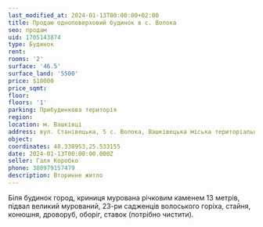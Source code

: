 ```yaml
---
last_modified_at: 2024-01-13T00:00:00+02:00
title: Продаю одноповерховий будинок в с. Волока
seo: продам
uid: 1705143874
type: Будинок
rent:
rooms: '2'
surface: '46.5'
surface_land: '5500'
price: $10000
price_sqmt:
floor:
floors: '1'
parking: Прибудинкова територія
region:
location: м. Вашківці
address: вул. Станівецька, 5 с. Волока, Вашківецька міська територіальна громада
object:
coordinates: 48.338953,25.533155
date: 2024-01-13T00:00:00.000Z
seller: Галя Коробко
phone: 380979157479
description: Вторинне житло
---
```


Біля будинок город, криниця мурована річковим каменем 13 метрів, підвал великий мурований, 23-ри садженців волоського горіха, стайня, конюшня, дроворуб, оборіг, ставок (потрібно чистити).
